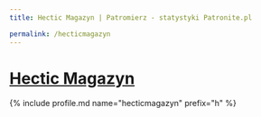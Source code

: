```yaml
---
title: Hectic Magazyn | Patromierz - statystyki Patronite.pl

permalink: /hecticmagazyn
---
```


# [Hectic Magazyn](https://patronite.pl/hecticmagazyn)

{% include profile.md name="hecticmagazyn" prefix="h" %}

